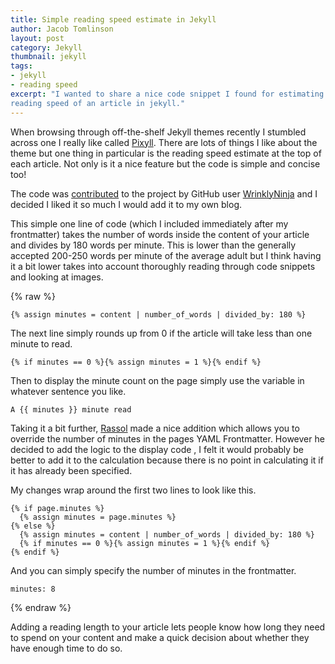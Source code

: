 ```yaml
---
title: Simple reading speed estimate in Jekyll
author: Jacob Tomlinson
layout: post
category: Jekyll
thumbnail: jekyll
tags:
- jekyll
- reading speed
excerpt: "I wanted to share a nice code snippet I found for estimating the
reading speed of an article in jekyll."
---
```


When browsing through off-the-shelf Jekyll themes recently I stumbled across
one I really like called [Pixyll][1]. There are lots of things I like
about the theme but one thing in particular is the reading speed estimate
at the top of each article. Not only is it a nice feature but the code is simple and
concise too!

The code was [contributed][4] to the project by GitHub user [WrinklyNinja](2) and I decided I
liked it so much I would add it to my own blog.

This simple one line of code (which I included immediately after my frontmatter)
takes the number of words inside the content of
your article and divides by 180 words per minute. This is lower than the
generally accepted 200-250 words per minute of the average adult but I think
having it a bit lower takes into account thoroughly reading through code snippets
and looking at images.

{% raw %}
```
{% assign minutes = content | number_of_words | divided_by: 180 %}
```

The next line simply rounds up from 0 if the article will take less than one minute
to read.

```
{% if minutes == 0 %}{% assign minutes = 1 %}{% endif %}
```

Then to display the minute count on the page simply use the variable in whatever
sentence you like.

```
A {{ minutes }} minute read
```

Taking it a bit further, [Rassol][3] made a nice addition which allows you to override the number
of minutes in the pages YAML Frontmatter. However he decided to add the logic
to the display code , I felt it would probably be better to add it to the calculation
because there is no point in calculating it if it has already been specified.

My changes wrap around the first two lines to look like this.

```
{% if page.minutes %}
  {% assign minutes = page.minutes %}
{% else %}
  {% assign minutes = content | number_of_words | divided_by: 180 %}
  {% if minutes == 0 %}{% assign minutes = 1 %}{% endif %}
{% endif %}
```

And you can simply specify the number of minutes in the frontmatter.

```
minutes: 8
```
{% endraw %}

Adding a reading length to your article lets people know how long
they need to spend on your content and make a quick decision about whether
they have enough time to do so.


[1]: https://github.com/johnotander/pixyll
[2]: https://github.com/WrinklyNinja
[3]: https://github.com/rassol
[4]: https://github.com/met-office-lab/met-office-lab.github.io/commit/0979ada039a7a36b3383c0739b1e7d7edb1f34f9
